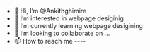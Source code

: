- 👋 Hi, I’m @Ankithghimire
- 👀 I’m interested in webpage desiginig
- 🌱 I’m currently learning webpage desigining
- 💞️ I’m looking to collaborate on ...
- 📫 How to reach me ---- 

<!---
Ankithghimire/Ankithghimire is a ✨ special ✨ repository because its `README.md` (this file) appears on your GitHub profile.
You can click the Preview link to take a look at your changes.
--->
